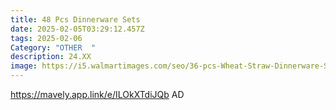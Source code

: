 ```yaml
---
title: 48 Pcs Dinnerware Sets
date: 2025-02-05T03:29:12.457Z
tags: 2025-02-06
Category: "OTHER  "
description: 24.XX
image: https://i5.walmartimages.com/seo/36-pcs-Wheat-Straw-Dinnerware-Sets-Unbreakable-Reusable-Plates-Bowls-Travel-Camping-Cutlery-Set-Dishwasher-Microwave-Safe-Dinnerware-Beige_91208ca1-ac08-4ff1-a90f-9caea6e62c13.7ef5c37494c28ccf8d93443eb6c1e4da.jpeg?odnHeight=640&odnWidth=640&odnBg=FFFFFF
---
```

https://mavely.app.link/e/ILOkXTdiJQb   AD